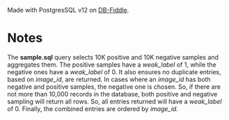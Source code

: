 Made with PostgresSQL v12 on [DB-Fiddle](https://www.db-fiddle.com/).

# Notes

The **sample.sql** query selects 10K positive and 10K negative samples and aggregates them. The positive samples have a _weak_label_ of 1, while the negative ones have a _weak_label_ of 0. It also ensures no duplicate entries, based on _image_id_, are returned. In cases where an _image_id_ has both negative and positive samples, the negative one is chosen. So, if there are not more than 10,000 records in the database, both positive and negative sampling will return all rows. So, all entries returned will have a _weak_label_ of 0. Finally, the combined entries are ordered by _image_id_.
